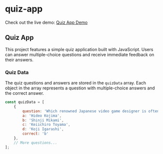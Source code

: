 # quiz-app

Check out the live demo: [Quiz App Demo](https://653a52d4340b0c7e2942472a--vocal-cucurucho-073190.netlify.app/)

## Quiz App

This project features a simple quiz application built with JavaScript. Users can answer multiple-choice questions and receive immediate feedback on their answers.

### Quiz Data

The quiz questions and answers are stored in the `quizData` array. Each object in the array represents a question with multiple-choice answers and the correct answer.

```javascript
const quizData = [
    {
        question: 'Which renowned Japanese video game designer is often called the "father of survival horror" and is best known for his work on the Resident Evil series?',
        a: 'Hideo Kojima',
        b: 'Shinji Mikami',
        c: 'Keiichiro Toyama',
        d: 'Koji Igarashi',
        correct: 'b'
    },
    // More questions...
];

